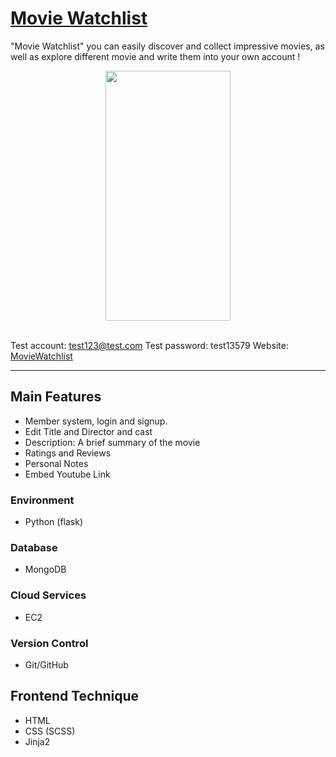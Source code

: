 # [Movie Watchlist](https://movie.rickchen.site/login)

"Movie Watchlist" you can easily discover and collect impressive movies, as well as explore different movie and write them into your own account !


<div style="text-align:center">
    <img src="watchlist_demo.gif" align="center" height="400" width="200">
</div>

<br>

Test account: test123@test.com
Test password: test13579
Website: [MovieWatchlist](https://movie.rickchen.site)

---

## Main Features

- Member system, login and signup.
- Edit Title and Director and cast
- Description: A brief summary of the movie
- Ratings and Reviews
- Personal Notes
- Embed Youtube Link



### Environment

- Python (flask)

### Database

- MongoDB

### Cloud Services

- EC2

### Version Control

- Git/GitHub

## Frontend Technique

- HTML
- CSS (SCSS)
- Jinja2
